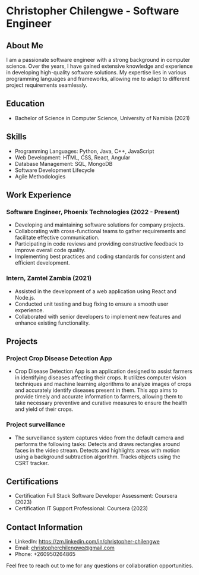 # Christopher Chilengwe - Software Engineer

## About Me
I am a passionate software engineer with a strong background in computer science. Over the years, I have gained extensive knowledge and experience in developing high-quality software solutions. My expertise lies in various programming languages and frameworks, allowing me to adapt to different project requirements seamlessly.

## Education
- Bachelor of Science in Computer Science, University of Namibia (2021)

## Skills
- Programming Languages: Python, Java, C++, JavaScript
- Web Development: HTML, CSS, React, Angular
- Database Management: SQL, MongoDB
- Software Development Lifecycle
- Agile Methodologies

## Work Experience
### Software Engineer, Phoenix Technologies (2022 - Present)
- Developing and maintaining software solutions for company projects.
- Collaborating with cross-functional teams to gather requirements and facilitate effective communication.
- Participating in code reviews and providing constructive feedback to improve overall code quality.
- Implementing best practices and coding standards for consistent and efficient development.

### Intern, Zamtel Zambia (2021)
- Assisted in the development of a web application using React and Node.js.
- Conducted unit testing and bug fixing to ensure a smooth user experience.
- Collaborated with senior developers to implement new features and enhance existing functionality.

## Projects
### Project Crop Disease Detection App
- Crop Disease Detection App is an application designed to assist farmers in identifying diseases affecting their crops. It utilizes computer vision techniques and machine learning algorithms to analyze images of crops and accurately identify diseases present in them. This app aims to provide timely and accurate information to farmers, allowing them to take necessary preventive and curative measures to ensure the health and yield of their crops.

### Project surveillance
- The surveillance system captures video from the default camera and performs the following tasks:
Detects and draws rectangles around faces in the video stream.
Detects and highlights areas with motion using a background subtraction algorithm.
Tracks objects using the CSRT tracker.



## Certifications
- Certification Full Stack Software Developer Assessment: Coursera (2023)
- Certification IT Support Professional: Coursera (2023)


## Contact Information
- LinkedIn: https://zm.linkedin.com/in/christopher-chilengwe
- Email: christopherchilengwe@gmail.com
- Phone: +260950264865

Feel free to reach out to me for any questions or collaboration opportunities.
